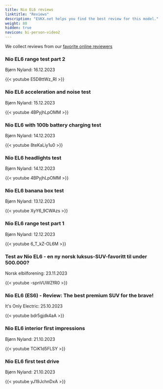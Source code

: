 ```yaml
---
title: Nio EL6 reviews
linktitle: "Reviews"
description: "EVKX.net helps you find the best review for this model."
weight: 80
hidden: true
navicon: bi-person-video2
---
```

We collect reviews from our [favorite online reviewers](../../../../../guides/evreviewers/)

<div class="container text-center shadow p-2 pe-4 mb-5 bg-body-tertiary rounded border">
<h3>Nio EL6 range test part 2</h3>
<p>Bjørn Nyland: 16.12.2023</p>

{{< youtube E5D8ttWz_RI >}}

</div>
<div class="container text-center shadow p-2 pe-4 mb-5 bg-body-tertiary rounded border">
<h3>Nio EL6 acceleration and noise test</h3>
<p>Bjørn Nyland: 15.12.2023</p>

{{< youtube 4BPyjhLpOMM >}}

</div>
<div class="container text-center shadow p-2 pe-4 mb-5 bg-body-tertiary rounded border">
<h3>Nio EL6 with 100b battery charging test</h3>
<p>Bjørn Nyland: 14.12.2023</p>

{{< youtube 8teKaLiy1u0 >}}

</div>
<div class="container text-center shadow p-2 pe-4 mb-5 bg-body-tertiary rounded border">
<h3>Nio EL6 headlights test</h3>
<p>Bjørn Nyland: 14.12.2023</p>

{{< youtube 4BPyjhLpOMM >}}

</div>
<div class="container text-center shadow p-2 pe-4 mb-5 bg-body-tertiary rounded border">
<h3>Nio EL6 banana box test</h3>
<p>Bjørn Nyland: 13.12.2023</p>

{{< youtube XyY6_9CWAzs >}}

</div>
<div class="container text-center shadow p-2 pe-4 mb-5 bg-body-tertiary rounded border">
<h3>Nio EL6 range test part 1</h3>
<p>Bjørn Nyland: 12.12.2023</p>

{{< youtube 6_T_kZ-OL6M >}}

</div>
<div class="container text-center shadow p-2 pe-4 mb-5 bg-body-tertiary rounded border">
<h3>Test av Nio EL6 - en ny norsk luksus-SUV-favoritt til under 500.000?</h3>
<p>Norsk elbilforening: 23.11.2023</p>

{{< youtube -spnVUWZfR0 >}}

</div>
<div class="container text-center shadow p-2 pe-4 mb-5 bg-body-tertiary rounded border">
<h3>Nio EL6 (ES6) - Review: The best premium SUV for the brave!</h3>
<p>It's Only Electric: 25.10.2023</p>

{{< youtube bdr5gjdk4aA >}}

</div>
<div class="container text-center shadow p-2 pe-4 mb-5 bg-body-tertiary rounded border">
<h3>Nio EL6 interior first impressions</h3>
<p>Bjørn Nyland: 21.10.2023</p>

{{< youtube TCiK1d5FLSY >}}

</div>
<div class="container text-center shadow p-2 pe-4 mb-5 bg-body-tertiary rounded border">
<h3>Nio EL6 first test drive</h3>
<p>Bjørn Nyland: 21.10.2023</p>

{{< youtube yJ19JchnDxA >}}

</div>
